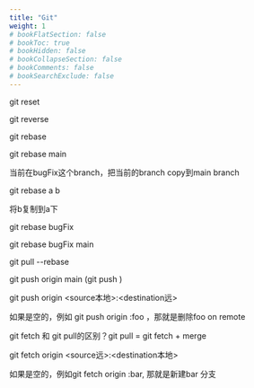 ```yaml
---
title: "Git"
weight: 1
# bookFlatSection: false
# bookToc: true
# bookHidden: false
# bookCollapseSection: false
# bookComments: false
# bookSearchExclude: false
---
```


git reset

git reverse



git rebase



git rebase main

当前在bugFix这个branch，把当前的branch copy到main branch



git rebase a b

将b复制到a下



git rebase bugFix



git rebase bugFix main



git pull --rebase



git push origin main (git push <remote> <place>)

git push origin <source本地>:<destination远>

如果<source>是空的，例如 git push origin :foo ，那就是删除foo on remote



git fetch 和 git pull的区别？git pull = git fetch + merge

git fetch origin <source远>:<destination本地>

如果<source>是空的，例如git fetch origin :bar, 那就是新建bar 分支